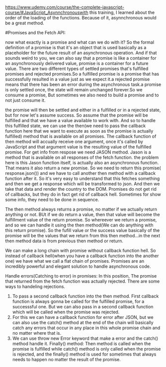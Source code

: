 https://www.udemy.com/course/the-complete-javascript-course/#JavaScript_Asynnchronouswith this training, I learned about the order of the loading of the functions. Because of it, asynnchronous would be a great method.

#Promises and the Fetch API:

now what exactly is a promise and what can we do with it?
So the formal definition of a promise is that it's an object that is used basically as a placeholder for the future result of an asynchronous operation.
And if that sounds weird to you, we can also say that a promise is like a container for an asynchronously delivered value,  promise is a container for a future value. There are two different types of settled promises that's fulfilled promises and rejected promises.So a fulfilled promise is a promise that has successfully resulted in a value just as we expect it.a rejected promise means that there has been an error during the asynchronous task.a promise is only settled once, the state will remain unchanged forever.So we consume a promise, But sometimes we also need to build a promise and to not just consume it.

the promise will then be settled and either in a fulfilled or in a rejected state, but for now let's assume success. So assume that the promise will be fulfilled and that we have a value available to work with. And so to handle this fulfilled state, we can use the then(we need to pass the callback function here that we want to execute as soon as the promise is actually fulfilled) method that is available on all promises. The callback function of then method will accually receive one argument, once it's called by JavaScript and that argument value is the resulting value of the fulfilled promise.
For get info from respose we need JASON method. Jason is a method that is available on all responses of the fetch function. the problem here is this Jason function itself, is actually also an asynchronous function. That means it also return a new promise. So we need to return this promise( response.json()) and we have to call another then method with a callback function after it. 
So it's very easy to understand that this fetches something and then we get a response which will be transformed to json. And then we take that data and render the country to the DOM.
Promises do not get rid of callbacks, but they do in fact get rid of callback hell.
Sometimes for show some info, they need to be done in sequence.

The then method always returns a promise, no matter if we actually return anything or not. BUt if we do return a value, then that value will become the fulfillment value of the return promise. So whereever we return a promise, and so we can handle it using the then method(We can do anything with this return promise). So the fufill value or the success value basically of the promise will be the values that we return from this then method...in the next then method data is from previous then method or return.

We can make a long chain with promise without callback function hell. So instead of callback hell(when you have a callback function into the another one) we have what we call a flat chain of promises.
Promises are an incredibly powerful and elegant solution to handle asynchronous code.

Handle errors(Catching to error) in promises:
In this position, The promise that returned from the fetch function was actually rejected. 
There are some ways to handeling rejections.
1. To pass a second callback function into the then method. First callback function is always gonna be called for the fulfilled promise, for a successsful one. But we can also pass in a second callback function which will be called when the promise was rejected.
2. For this we can have a callback function for error after JSON, but we can also use the catch() method at the end of the chain will basically catch any errors that occur in any place in this whole promise chain and no matter where that is.
3. We can use throw new Error keyword that make a error and the catch() method handle it.
Finally() method:
Then method is called when the promise is fulfilled while catch() method is only called when the promise is rejected, and the finally() method is used for sometimes that always needs to happen no matter the result of the promise.


